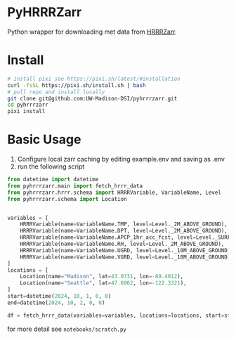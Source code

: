 # PyHRRRZarr
Python wrapper for downloading met data from [HRRRZarr](https://mesowest.utah.edu/html/hrrr/).

# Install
```bash
# install pixi see https://pixi.sh/latest/#installation
curl -fsSL https://pixi.sh/install.sh | bash
# pull repo and install locally
git clone git@github.com:UW-Madison-DSI/pyhrrrzarr.git
cd pyhrrrzarr
pixi install
```

# Basic Usage
1. Configure local zarr caching by editing example.env and saving as .env
2. run the following script

```python
from datetime import datetime
from pyhrrrzarr.main import fetch_hrrr_data
from pyhrrrzarr.hrrr.schema import HRRRVariable, VariableName, Level
from pyhrrrzarr.schema import Location


variables = [
    HRRRVariable(name=VariableName.TMP, level=Level._2M_ABOVE_GROUND),
    HRRRVariable(name=VariableName.DPT, level=Level._2M_ABOVE_GROUND),
    HRRRVariable(name=VariableName.APCP_1hr_acc_fcst, level=Level._SURFACE, type_model="fcst"),
    HRRRVariable(name=VariableName.RH, level=Level._2M_ABOVE_GROUND),
    HRRRVariable(name=VariableName.UGRD, level=Level._10M_ABOVE_GROUND),
    HRRRVariable(name=VariableName.VGRD, level=Level._10M_ABOVE_GROUND),
]
locations = [
    Location(name="Madison", lat=43.0731, lon=-89.4012),
    Location(name="Seattle", lat=47.6062, lon=-122.3321),
]
start=datetime(2024, 10, 1, 0, 0)
end=datetime(2024, 10, 2, 0, 0)

df = fetch_hrrr_data(variables=variables, locations=locations, start=start, end=end)
```

for more detail see `notebooks/scratch.py`

